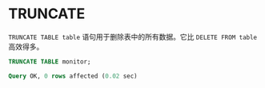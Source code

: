 # TRUNCATE

`TRUNCATE TABLE table` 语句用于删除表中的所有数据。它比 `DELETE FROM table` 高效得多。

```sql
TRUNCATE TABLE monitor;
```

```sql
Query OK, 0 rows affected (0.02 sec)
```

